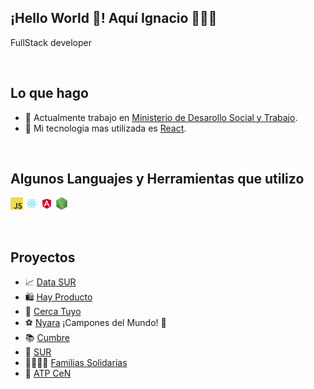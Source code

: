 ## ¡Hello World 👋! Aquí Ignacio 👨🏻‍💻

FullStack developer

<br />

## Lo que hago

- 🔭 Actualmente trabajo en [Ministerio de Desarollo Social y Trabajo](https://mindesarrolloytrabajo.neuquen.gob.ar/).
- 🧪 Mi tecnologia mas utilizada es [React](https://reactjs.org).

<br />

## Algunos Languajes y Herramientas que utilizo

<code><img height="20" src="https://raw.githubusercontent.com/github/explore/80688e429a7d4ef2fca1e82350fe8e3517d3494d/topics/javascript/javascript.png"></code>
<code><img height="20" src="https://raw.githubusercontent.com/github/explore/80688e429a7d4ef2fca1e82350fe8e3517d3494d/topics/react/react.png"></code>
<code><img height="20" src="https://raw.githubusercontent.com/github/explore/80688e429a7d4ef2fca1e82350fe8e3517d3494d/topics/angular/angular.png"></code>
<code><img height="20" src="https://raw.githubusercontent.com/github/explore/80688e429a7d4ef2fca1e82350fe8e3517d3494d/topics/nodejs/nodejs.png"></code>

<br />

## Proyectos

- 📈 [Data SUR](https://datasur.neuquen.gov.ar/)
- 🛍️ [Hay Producto](https://hayproducto.neuquen.gov.ar/inicio)
- 📍 [Cerca Tuyo](https://cercatuyo.neuquen.gov.ar/)
- ⚽️ [Nyara](https://nyara.com.ar/login) ¡Campones del Mundo! 🥇
- 📚 [Cumbre](https://cumbre.neuquen.gov.ar/inicio)
- 📝 [SUR](https://sur.neuquen.gov.ar/)
- 👨‍👩‍👧‍👦 [Familias Solidarias](https://familiassolidarias.neuquen.gov.ar/)
- 🌱 [ATP CeN](https://acciontotal.neuquen.gov.ar/)
